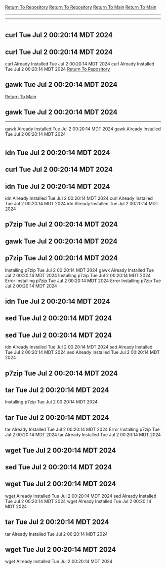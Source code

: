 [Return To Repository](https://github.com/DigitalWarrior/piholeparser/)
[Return To Repository](https://github.com/DigitalWarrior/piholeparser/)
[Return To Main](https://github.com/DigitalWarrior/piholeparser/blob/master/RecentRunLogs/Mainlog.md)
[Return To Main](https://github.com/DigitalWarrior/piholeparser/blob/master/RecentRunLogs/Mainlog.md)
____________________________________
____________________________________
# 
# 
## curl Tue Jul  2 00:20:14 MDT 2024
## curl Tue Jul  2 00:20:14 MDT 2024
curl Already Installed Tue Jul  2 00:20:14 MDT 2024
curl Already Installed Tue Jul  2 00:20:14 MDT 2024
[Return To Repository](https://github.com/DigitalWarrior/piholeparser/)
## gawk Tue Jul  2 00:20:14 MDT 2024
[Return To Main](https://github.com/DigitalWarrior/piholeparser/blob/master/RecentRunLogs/Mainlog.md)
## gawk Tue Jul  2 00:20:14 MDT 2024
____________________________________
gawk Already Installed Tue Jul  2 00:20:14 MDT 2024
gawk Already Installed Tue Jul  2 00:20:14 MDT 2024
# 
## idn Tue Jul  2 00:20:14 MDT 2024
## curl Tue Jul  2 00:20:14 MDT 2024
## idn Tue Jul  2 00:20:14 MDT 2024
idn Already Installed Tue Jul  2 00:20:14 MDT 2024
curl Already Installed Tue Jul  2 00:20:14 MDT 2024
idn Already Installed Tue Jul  2 00:20:14 MDT 2024
## p7zip Tue Jul  2 00:20:14 MDT 2024
## gawk Tue Jul  2 00:20:14 MDT 2024
## p7zip Tue Jul  2 00:20:14 MDT 2024
Installing p7zip Tue Jul  2 00:20:14 MDT 2024
gawk Already Installed Tue Jul  2 00:20:14 MDT 2024
Installing p7zip Tue Jul  2 00:20:14 MDT 2024
Error Installing p7zip Tue Jul  2 00:20:14 MDT 2024
Error Installing p7zip Tue Jul  2 00:20:14 MDT 2024
## idn Tue Jul  2 00:20:14 MDT 2024
## sed Tue Jul  2 00:20:14 MDT 2024
## sed Tue Jul  2 00:20:14 MDT 2024
idn Already Installed Tue Jul  2 00:20:14 MDT 2024
sed Already Installed Tue Jul  2 00:20:14 MDT 2024
sed Already Installed Tue Jul  2 00:20:14 MDT 2024
## p7zip Tue Jul  2 00:20:14 MDT 2024
## tar Tue Jul  2 00:20:14 MDT 2024
Installing p7zip Tue Jul  2 00:20:14 MDT 2024
## tar Tue Jul  2 00:20:14 MDT 2024
tar Already Installed Tue Jul  2 00:20:14 MDT 2024
Error Installing p7zip Tue Jul  2 00:20:14 MDT 2024
tar Already Installed Tue Jul  2 00:20:14 MDT 2024
## wget Tue Jul  2 00:20:14 MDT 2024
## sed Tue Jul  2 00:20:14 MDT 2024
## wget Tue Jul  2 00:20:14 MDT 2024
wget Already Installed Tue Jul  2 00:20:14 MDT 2024
sed Already Installed Tue Jul  2 00:20:14 MDT 2024
wget Already Installed Tue Jul  2 00:20:14 MDT 2024
## tar Tue Jul  2 00:20:14 MDT 2024
tar Already Installed Tue Jul  2 00:20:14 MDT 2024
## wget Tue Jul  2 00:20:14 MDT 2024
wget Already Installed Tue Jul  2 00:20:14 MDT 2024
